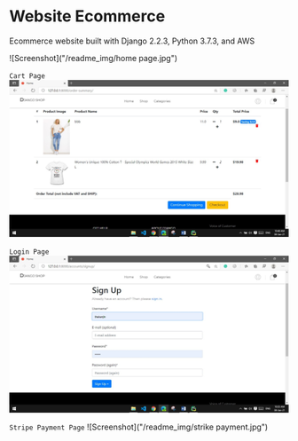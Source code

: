 # Website Ecommerce

Ecommerce website built with Django 2.2.3, 
Python 3.7.3, and AWS

![Screenshot]("/readme_img/home page.jpg")

`Cart Page`
![plot](/readme_img/cart.jpg)

`Login Page`
![image](/readme_img/login.jpg)

`Stripe Payment Page`
![Screenshot]("/readme_img/strike payment.jpg")


